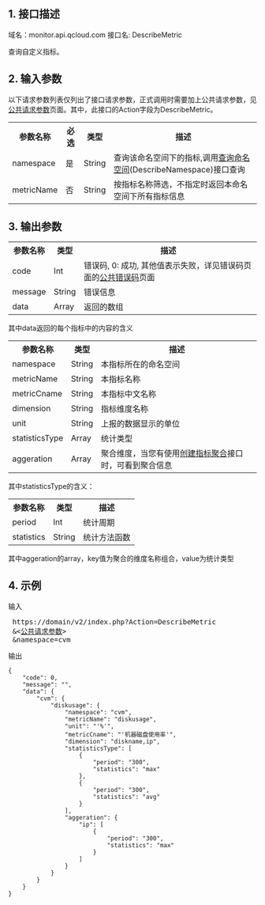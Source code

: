 ## 1. 接口描述
 
域名：monitor.api.qcloud.com
接口名: DescribeMetric

查询自定义指标。

 

## 2. 输入参数
 以下请求参数列表仅列出了接口请求参数，正式调用时需要加上公共请求参数，见<a href="/doc/api/255/公共请求参数" title="公共请求参数">公共请求参数</a>页面。其中，此接口的Action字段为DescribeMetric。
 
<table class="t"><tbody><tr>
<th><b>参数名称</b></th>
<th><b>必选</b></th>
<th><b>类型</b></th>
<th><b>描述</b></th>
<tr>
<td> namespace
<td>是
<td> String
<td> 查询该命名空间下的指标,调用<a href="/doc/api/255/查询命名空间" title="查询命名空间">查询命名空间</a>(DescribeNamespace)接口查询
<tr>
<td> metricName
<td>否
<td> String
<td> 按指标名称筛选，不指定时返回本命名空间下所有指标信息
</tbody></table>

## 3. 输出参数
 
<table class="t"><tbody><tr>
<th><b>参数名称</b></th>
<th><b>类型</b></th>
<th><b>描述</b></th>
<tr>
<td> code
<td> Int
<td> 错误码, 0: 成功, 其他值表示失败，详见错误码页面的<a href="/doc/api/255/错误码" title="错误码">公共错误码</a>页面
<tr>
<td> message
<td> String
<td> 错误信息
<tr>
<td> data
<td> Array
<td> 返回的数组
<tr>
</tbody></table>


其中data返回的每个指标中的内容的含义
<table class="t"><tbody><tr>
<th><b>参数名称</b></th>
<th><b>类型</b></th>
<th><b>描述</b></th>
<tr>
<td> namespace
<td> String
<td> 本指标所在的命名空间
<tr>
<td> metricName
<td> String
<td> 本指标名称
<tr>
<td> metricCname
<td> String
<td> 本指标中文名称
<tr>
<td> dimension
<td> String
<td> 指标维度名称
<tr>
<td> unit
<td> String
<td>上报的数据显示的单位
<tr>
<td> statisticsType
<td> Array
<td> 统计类型
<tr>
<td> aggeration
<td> Array
<td> 聚合维度，当您有使用<a href="/doc/api/255/创建指标聚合" title="创建指标聚合">创建指标聚合</a>接口时，可看到聚合信息
</tbody></table>

其中statisticsType的含义：
<table class="t"><tbody><tr>
<th><b>参数名称</b></th>
<th><b>类型</b></th>
<th><b>描述</b></th>
<tr>
<td> period
<td> Int
<td> 统计周期
<tr>
<td> statistics
<td> String
<td> 统计方法函数
</tbody></table>

其中aggeration的array，key值为聚合的维度名称组合，value为统计类型


## 4. 示例
 
输入

<pre>
 https://domain/v2/index.php?Action=DescribeMetric
 &<<a href="https://www.qcloud.com/doc/api/229/6976">公共请求参数</a>>
 &namespace=cvm
</pre>

输出
```
{
    "code": 0,
    "message": "",
    "data": {
        "cvm": {
            "diskusage": {
                "namespace": "cvm",
                "metricName": "diskusage",
                "unit": "'%'",
                "metricCname": "'机器磁盘使用率'",
                "dimension": "diskname,ip",
                "statisticsType": [
                    {
                        "period": "300",
                        "statistics": "max"
                    },
                    {
                        "period": "300",
                        "statistics": "avg"
                    }
                ],
                "aggeration": {
                    "ip": [
                        {
                            "period": "300",
                            "statistics": "max"
                        }
                    ]
                }
            }
        }
    }
}
```

